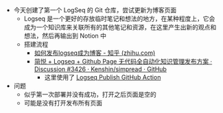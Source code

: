 - 今天创建了第一个 LogSeq 的 Git 仓库，尝试更新为博客页面
	- Logseq 是一个更好的存放临时笔记和想法的地方，在某种程度上，它会成为一个知识库来关联所有的其他笔记和资源，在这里产生出新的观点和想法，然后再输出到 Notion 中
	- 搭建流程
		- [如何发布logseq成为博客 - 知乎 (zhihu.com)](https://zhuanlan.zhihu.com/p/344165645)
		- [简悦 + Logseq + Github Page 无代码全自动化知识管理发布方案 · Discussion #3426 · Kenshin/simpread · GitHub](https://github.com/Kenshin/simpread/discussions/3426)
			- 这里使用了 [Logseq Publish GitHub Action](https://pengx17.github.io/knowledge-garden/#/page/logseq%20publish%20github%20action)
- 问题
	- 似乎第一次部署并没有成功，打开之后页面是空的
	- 可能是没有打开发布所有页面